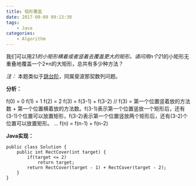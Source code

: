 ```yaml
---
title: 矩形覆盖
date: 2017-09-09 09:13:30
tags:
    - Java
categories:
    - Algorithm
---
```


我们可以用2*1的小矩形横着或者竖着去覆盖更大的矩形。请问用n个2*1的小矩形无重叠地覆盖一个2*n的大矩形，总共有多少种方法？

*注：* 本题类似于[跳台阶](https://jochen-m.github.io/2017/09/04/%E8%B7%B3%E5%8F%B0%E9%98%B6/)，同属斐波那契数列问题。

**分析：**

f(0) = 0
f(1) = 1
f(2) = 2
f(3) = f(3-1) + f(3-2)   // f(3) = 第一个位置竖着放的方法数 + 第一个位置横着放的方法数。f(3-1)表示第一个位置竖放一个矩形后，还有(3-1)个位置可以放置矩形，f(3-2)表示第一个位置竖放两个矩形后，还有(3-2)个位置可以放置矩形。
...
f(n) = f(n-1) + f(n-2)


**Java实现：**

```
public class Solution {
    public int RectCover(int target) {
        if(target <= 2)
            return target;
        return RectCover(target - 1) + RectCover(target - 2);
    }
}
```
